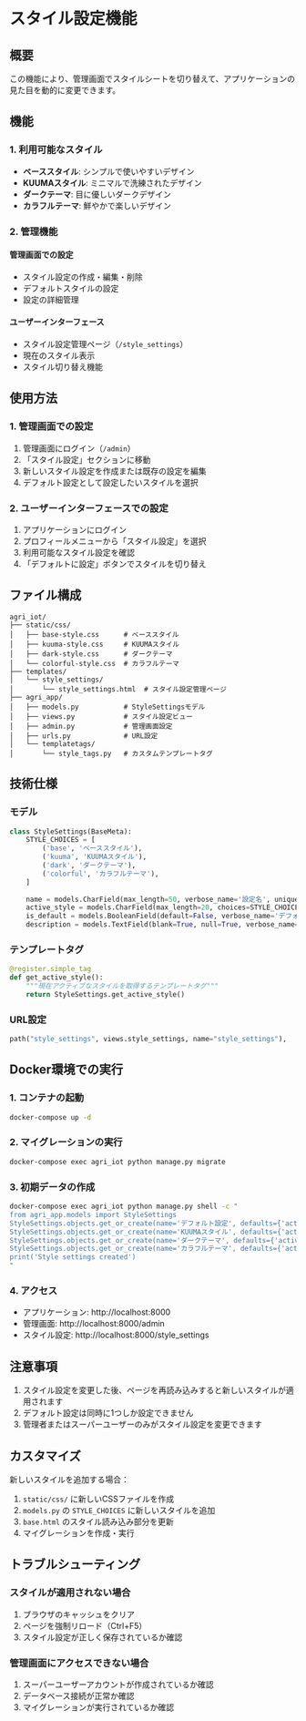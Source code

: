 # スタイル設定機能

## 概要

この機能により、管理画面でスタイルシートを切り替えて、アプリケーションの見た目を動的に変更できます。

## 機能

### 1. 利用可能なスタイル

- **ベーススタイル**: シンプルで使いやすいデザイン
- **KUUMAスタイル**: ミニマルで洗練されたデザイン
- **ダークテーマ**: 目に優しいダークデザイン
- **カラフルテーマ**: 鮮やかで楽しいデザイン

### 2. 管理機能

#### 管理画面での設定
- スタイル設定の作成・編集・削除
- デフォルトスタイルの設定
- 設定の詳細管理

#### ユーザーインターフェース
- スタイル設定管理ページ（`/style_settings`）
- 現在のスタイル表示
- スタイル切り替え機能

## 使用方法

### 1. 管理画面での設定

1. 管理画面にログイン（`/admin`）
2. 「スタイル設定」セクションに移動
3. 新しいスタイル設定を作成または既存の設定を編集
4. デフォルト設定として設定したいスタイルを選択

### 2. ユーザーインターフェースでの設定

1. アプリケーションにログイン
2. プロフィールメニューから「スタイル設定」を選択
3. 利用可能なスタイル設定を確認
4. 「デフォルトに設定」ボタンでスタイルを切り替え

## ファイル構成

```
agri_iot/
├── static/css/
│   ├── base-style.css      # ベーススタイル
│   ├── kuuma-style.css     # KUUMAスタイル
│   ├── dark-style.css      # ダークテーマ
│   └── colorful-style.css  # カラフルテーマ
├── templates/
│   └── style_settings/
│       └── style_settings.html  # スタイル設定管理ページ
├── agri_app/
│   ├── models.py           # StyleSettingsモデル
│   ├── views.py            # スタイル設定ビュー
│   ├── admin.py            # 管理画面設定
│   ├── urls.py             # URL設定
│   └── templatetags/
│       └── style_tags.py   # カスタムテンプレートタグ
```

## 技術仕様

### モデル

```python
class StyleSettings(BaseMeta):
    STYLE_CHOICES = [
        ('base', 'ベーススタイル'),
        ('kuuma', 'KUUMAスタイル'),
        ('dark', 'ダークテーマ'),
        ('colorful', 'カラフルテーマ'),
    ]
    
    name = models.CharField(max_length=50, verbose_name='設定名', unique=True)
    active_style = models.CharField(max_length=20, choices=STYLE_CHOICES, default='base')
    is_default = models.BooleanField(default=False, verbose_name='デフォルト設定')
    description = models.TextField(blank=True, null=True, verbose_name='説明')
```

### テンプレートタグ

```python
@register.simple_tag
def get_active_style():
    """現在アクティブなスタイルを取得するテンプレートタグ"""
    return StyleSettings.get_active_style()
```

### URL設定

```python
path("style_settings", views.style_settings, name="style_settings"),
```

## Docker環境での実行

### 1. コンテナの起動

```bash
docker-compose up -d
```

### 2. マイグレーションの実行

```bash
docker-compose exec agri_iot python manage.py migrate
```

### 3. 初期データの作成

```bash
docker-compose exec agri_iot python manage.py shell -c "
from agri_app.models import StyleSettings
StyleSettings.objects.get_or_create(name='デフォルト設定', defaults={'active_style': 'base', 'is_default': True, 'description': 'デフォルトのベーススタイル'})
StyleSettings.objects.get_or_create(name='KUUMAスタイル', defaults={'active_style': 'kuuma', 'is_default': False, 'description': 'ミニマルで洗練されたKUUMAスタイル'})
StyleSettings.objects.get_or_create(name='ダークテーマ', defaults={'active_style': 'dark', 'is_default': False, 'description': '目に優しいダークテーマ'})
StyleSettings.objects.get_or_create(name='カラフルテーマ', defaults={'active_style': 'colorful', 'is_default': False, 'description': '鮮やかで楽しいカラフルテーマ'})
print('Style settings created')
"
```

### 4. アクセス

- アプリケーション: http://localhost:8000
- 管理画面: http://localhost:8000/admin
- スタイル設定: http://localhost:8000/style_settings

## 注意事項

1. スタイル設定を変更した後、ページを再読み込みすると新しいスタイルが適用されます
2. デフォルト設定は同時に1つしか設定できません
3. 管理者またはスーパーユーザーのみがスタイル設定を変更できます

## カスタマイズ

新しいスタイルを追加する場合：

1. `static/css/` に新しいCSSファイルを作成
2. `models.py` の `STYLE_CHOICES` に新しいスタイルを追加
3. `base.html` のスタイル読み込み部分を更新
4. マイグレーションを作成・実行

## トラブルシューティング

### スタイルが適用されない場合

1. ブラウザのキャッシュをクリア
2. ページを強制リロード（Ctrl+F5）
3. スタイル設定が正しく保存されているか確認

### 管理画面にアクセスできない場合

1. スーパーユーザーアカウントが作成されているか確認
2. データベース接続が正常か確認
3. マイグレーションが実行されているか確認 